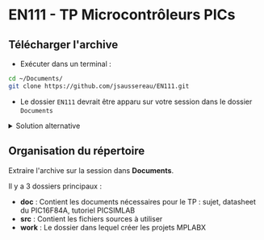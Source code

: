 # EN111 - TP Microcontrôleurs PICs 

## Télécharger l'archive

- Exécuter dans un terminal :

```bash
cd ~/Documents/
git clone https://github.com/jsaussereau/EN111.git
```

- Le dossier `EN111` devrait être apparu sur votre session dans le dossier `Documents`

<details>
<summary>Solution alternative</summary>

- Cliquer [ici](https://codeload.github.com/jsaussereau/EN111/zip/refs/heads/main) pour télécharger l'archive.
- Extraire l'archive sur la session dans **Documents**.

</details>

## Organisation du répertoire
Extraire l'archive sur la session dans **Documents**.

Il y a 3 dossiers principaux :
* **doc** : Contient les documents nécessaires pour le TP : sujet, datasheet du PIC16F84A, tutoriel PICSIMLAB
* **src** : Contient les fichiers sources à utiliser
* **work** : Le dossier dans lequel créer les projets MPLABX
